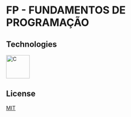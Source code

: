 # FP - FUNDAMENTOS DE PROGRAMAÇÃO

## Technologies

[<img src="https://cdn.jsdelivr.net/gh/devicons/devicon/icons/c/c-original.svg" alt="C" width="64" height="64" />](https://www.cprogramming.com/)

## License

[MIT](https://github.com/WallQ/FP/blob/main/LICENSE)
